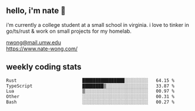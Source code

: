## hello, i'm nate 👋
i'm currently a college student at a small school in virginia. i love to tinker in go/ts/rust & work on small projects for my homelab.

nwong@mail.umw.edu <br/>
https://www.nate-wong.com/

## weekly coding stats
<!--START_SECTION:waka-->

```txt
Rust                         ████████████████░░░░░░░░░   64.15 %
TypeScript                   ████████▒░░░░░░░░░░░░░░░░   33.87 %
Lua                          ▒░░░░░░░░░░░░░░░░░░░░░░░░   00.97 %
Other                        ░░░░░░░░░░░░░░░░░░░░░░░░░   00.31 %
Bash                         ░░░░░░░░░░░░░░░░░░░░░░░░░   00.27 %
```

<!--END_SECTION:waka-->
